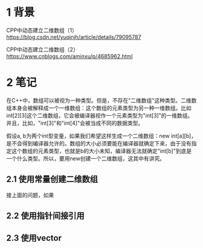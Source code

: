 # 1 背景

CPP中动态建立二维数组（1）  https://blog.csdn.net/yuqinjh/article/details/79095787

CPP中动态建立二维数组（2）   https://www.cnblogs.com/aminxu/p/4685962.html


# 2 笔记
在C++中，数组可以被视为一种类型。但是，不存在"二维数组"这种类型。二维数组本身会被解释成一个一维数组：这个数组的元素类型为另一种一维数组。比如int[2][3]这个二维数组，它会被编译器视作一个元素类型为"int[3]"的一维数组。并且，比如，"int[3]"和"int[4]"会被当成不同的数据类型。

假设a, b为两个int型变量，如果我们希望这样生成一个二维数组：new int[a][b]，是不会得到编译器允许的。数组的大小必须要能在编译器就确定下来，由于没有指定这个数组的元素类型，也就是b的大小未知，编译器无法就确定"int[b]"到底是一个什么类型。所以，要用new创建一个二维数组，这其中有讲究。

## 2.1 使用常量创建二维数组
接上面的问题，如果



## 2.2 使用指针间接引用




## 2.3 使用vector